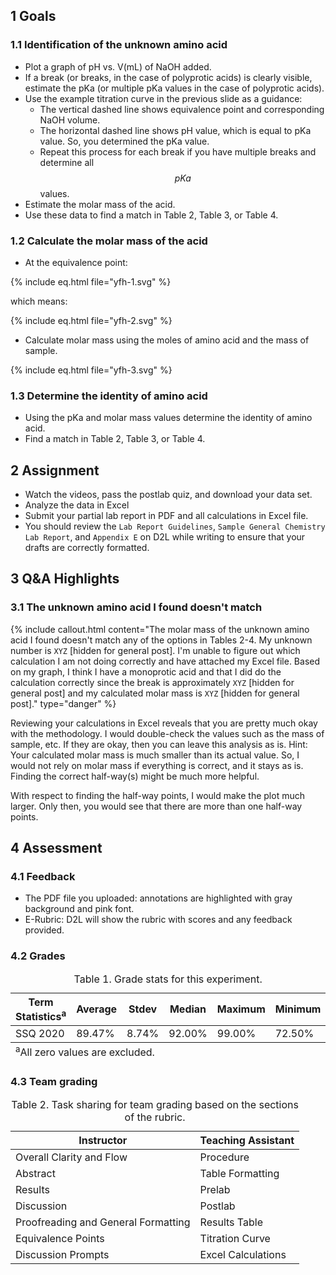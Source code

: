 ## 1 Goals

### 1.1 Identification of the unknown amino acid

- Plot a graph of pH vs. V(mL) of NaOH added. 
- If a break (or breaks, in the case of polyprotic acids) is clearly visible, estimate the pKa (or multiple pKa values in the case of polyprotic acids).
- Use the example titration curve in the previous slide as a guidance:
  - The vertical dashed line shows equivalence point and corresponding NaOH volume.
  - The horizontal dashed line shows pH value, which is equal to pKa value. So, you determined the pKa value. 
  - Repeat this process for each break if you have multiple breaks and determine all $$pKa$$ values.  
- Estimate the molar mass of the acid. 
- Use these data to find a match in Table 2, Table 3, or Table 4.

### 1.2 Calculate the molar mass of the acid

- At the equivalence point:

{% include eq.html file="yfh-1.svg" %}

which means:

{% include eq.html file="yfh-2.svg" %}

- Calculate molar mass using the moles of amino acid and the mass of sample.

{% include eq.html file="yfh-3.svg" %}

### 1.3 Determine the identity of amino acid

- Using the pKa and molar mass values determine the identity of amino acid.
- Find a match in Table 2, Table 3, or Table 4.

## 2 Assignment

- Watch the videos, pass the postlab quiz, and download your data set.
- Analyze the data in Excel
- Submit your partial lab report in PDF and all calculations in Excel file.
- You should review the `Lab Report Guidelines`, `Sample General Chemistry Lab Report`, and `Appendix E` on D2L while writing to ensure that your drafts are correctly formatted.

## 3 Q&A Highlights

### 3.1 The unknown amino acid I found doesn't match 

{% include callout.html content="The molar mass of the unknown amino acid I found doesn't match any of the options in Tables 2-4. My unknown number is `XYZ` [hidden for general post]. I'm unable to figure out which calculation I am not doing correctly and have attached my Excel file. Based on my graph, I think I have a monoprotic acid and that I did do the calculation correctly since the break is approximately `XYZ` [hidden for general post] and my calculated molar mass is `XYZ` [hidden for general post]." type="danger" %}

Reviewing your calculations in Excel reveals that you are pretty much okay with the methodology. I would double-check the values such as the mass of sample, etc. If they are okay, then you can leave this analysis as is. Hint: Your calculated molar mass is much smaller than its actual value. So, I would not rely on molar mass if everything is correct, and it stays as is. Finding the correct half-way(s) might be much more helpful.

With respect to finding the half-way points, I would make the plot much larger. Only then, you would see that there are more than one half-way points.

## 4 Assessment

### 4.1 Feedback

- The PDF file you uploaded: annotations are highlighted with gray background and pink font.
- E-Rubric: D2L will show the rubric with scores and any feedback provided.

### 4.2 Grades 

<table>
<caption>Table 1. Grade stats for this experiment.</caption>
<thead>
  <tr>
    <th>Term Statistics<sup>a</sup></th>
    <th>Average</th>
    <th>Stdev</th>
    <th>Median</th>
    <th>Maximum</th>
    <th>Minimum</th>
  </tr>
</thead>
<tfoot>
    <tr>
        <td colspan="6"><sup>a</sup>All zero values are excluded.</td>
    </tr>
</tfoot>
<tbody>
  <tr>
    <td>SSQ 2020</td>
    <td>89.47%</td>
    <td>8.74%</td>
    <td>92.00%</td>
    <td>99.00%</td>
    <td>72.50%</td>
  </tr>
</tbody>
</table>

### 4.3 Team grading

<table>
<caption>Table 2. Task sharing for team grading based on the sections of the rubric.</caption>
<thead>
  <tr>
    <th>Instructor</th>
    <th>Teaching Assistant</th>
  </tr>
</thead>
<tbody>
  <tr>
    <td>Overall Clarity and Flow</td>
    <td>Procedure</td>
  </tr>
  <tr>
    <td>Abstract</td>
    <td>Table Formatting</td>
  </tr>
  <tr>
    <td>Results</td>
    <td>Prelab</td>
  </tr>
  <tr>
    <td>Discussion</td>
    <td>Postlab</td>
  </tr>
  <tr>
    <td>Proofreading and General Formatting</td>
    <td>Results Table</td>
  </tr>
  <tr>
    <td>Equivalence Points</td>
    <td>Titration Curve</td>
  </tr>
  <tr>
    <td>Discussion Prompts</td>
    <td>Excel Calculations</td>
  </tr>                  
</tbody>
</table>